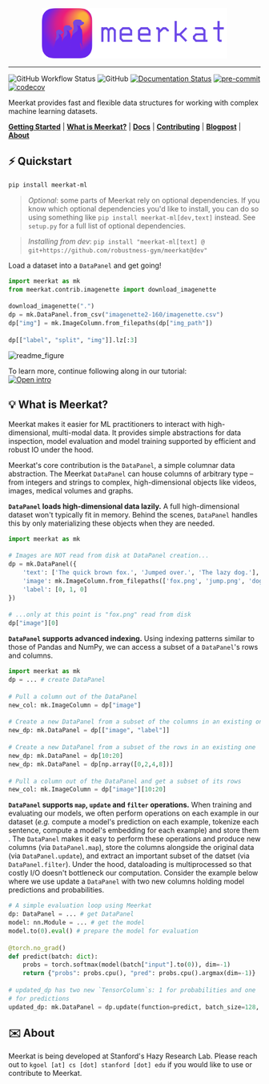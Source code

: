 
<div align="center">
    <img src="docs/meerkat_banner.png" height=100 alt="Meerkat logo"/>
</div>

-----

![GitHub Workflow Status](https://img.shields.io/github/workflow/status/robustness-gym/meerkat/CI)
![GitHub](https://img.shields.io/github/license/robustness-gym/meerkat)
[![Documentation Status](https://readthedocs.org/projects/meerkat/badge/?version=latest)](https://meerkat.readthedocs.io/en/latest/?badge=latest)
[![pre-commit](https://img.shields.io/badge/pre--commit-enabled-brightgreen?logo=pre-commit&logoColor=white)](https://github.com/pre-commit/pre-commit)
[![codecov](https://codecov.io/gh/robustness-gym/meerkat/branch/main/graph/badge.svg?token=MOLQYUSYQU)](https://codecov.io/gh/robustness-gym/meerkat)

Meerkat provides fast and flexible data structures for working with complex machine learning datasets. 

[**Getting Started**](⚡️-Quickstart)
| [**What is Meerkat?**](💡-what-is-Meerkat)
| [**Docs**](https://meerkat.readthedocs.io/en/latest/index.html)
| [**Contributing**](CONTRIBUTING.md)
| [**Blogpost**](https://www.notion.so/sabrieyuboglu/Meerkat-DataPanels-for-Machine-Learning-64891aca2c584f1889eb0129bb747863)
| [**About**](✉️-About)


## ⚡️ Quickstart
```bash
pip install meerkat-ml
``` 
> _Optional_: some parts of Meerkat rely on optional dependencies. If you know which optional dependencies you'd like to install, you can do so using something like `pip install meerkat-ml[dev,text]` instead. See `setup.py` for a full list of optional dependencies.   

> _Installing from dev_: `pip install "meerkat-ml[text] @ git+https://github.com/robustness-gym/meerkat@dev"`
 
Load a dataset into a `DataPanel` and get going!
```python
import meerkat as mk
from meerkat.contrib.imagenette import download_imagenette

download_imagenette(".")
dp = mk.DataPanel.from_csv("imagenette2-160/imagenette.csv")
dp["img"] = mk.ImageColumn.from_filepaths(dp["img_path"])

dp[["label", "split", "img"]].lz[:3]
```
<img width="500" alt="readme_figure" src="https://user-images.githubusercontent.com/32822771/132963373-b4ae2f22-ee89-483c-b131-12e2fa3c9284.png">

To learn more, continue following along in our tutorial:  
[![Open intro](https://colab.research.google.com/assets/colab-badge.svg)](https://colab.research.google.com/drive/15kPD6Kym0MOpICafHgO1pCt8T2N_xevM#scrollTo=03nX_l19B5Zt&uniqifier=1) 

## 💡 What is Meerkat?
Meerkat makes it easier for ML practitioners to interact with high-dimensional, multi-modal data. It provides simple abstractions for data inspection, model evaluation and model training supported by efficient and robust IO under the hood.  

Meerkat's core contribution is the `DataPanel`, a simple columnar data abstraction. The Meerkat `DataPanel` can house columns of arbitrary type – from integers and strings to complex, high-dimensional objects like videos, images, medical volumes and graphs. 

**`DataPanel` loads high-dimensional data lazily.**     A full high-dimensional dataset won't typically fit in memory. Behind the scenes, `DataPanel` handles this by only materializing these objects when they are needed. 
```python
import meerkat as mk

# Images are NOT read from disk at DataPanel creation...
dp = mk.DataPanel({
    'text': ['The quick brown fox.', 'Jumped over.', 'The lazy dog.'],
    'image': mk.ImageColumn.from_filepaths(['fox.png', 'jump.png', 'dog.png']),
    'label': [0, 1, 0]
}) 

# ...only at this point is "fox.png" read from disk
dp["image"][0]
```

**`DataPanel` supports advanced indexing.**  Using indexing patterns similar to those of Pandas and NumPy, we can access a subset of a `DataPanel`'s rows and columns. 
```python
import meerkat as mk
dp = ... # create DataPanel

# Pull a column out of the DataPanel
new_col: mk.ImageColumn = dp["image"]

# Create a new DataPanel from a subset of the columns in an existing one
new_dp: mk.DataPanel = dp[["image", "label"]] 

# Create a new DataPanel from a subset of the rows in an existing one
new_dp: mk.DataPanel = dp[10:20] 
new_dp: mk.DataPanel = dp[np.array([0,2,4,8])]

# Pull a column out of the DataPanel and get a subset of its rows 
new_col: mk.ImageColumn = dp["image"][10:20]
```

**`DataPanel` supports `map`, `update` and `filter` operations.**  When training and evaluating our models, we often perform operations on each example in our dataset (*e.g.* compute a model's prediction on each example, tokenize each sentence, compute a model's embedding for each example) and store them . The `DataPanel` makes it easy to perform these operations and produce new columns (via `DataPanel.map`), store the columns alongside the original data (via `DataPanel.update`), and extract an important subset of the datset (via `DataPanel.filter`). Under the hood, dataloading is multiprocessed so that costly I/O doesn't bottleneck our computation. Consider the example below where we use update a `DataPanel` with two new columns holding model predictions and probabilities.  
```python
# A simple evaluation loop using Meerkat 
dp: DataPanel = ... # get DataPanel
model: nn.Module = ... # get the model
model.to(0).eval() # prepare the model for evaluation

@torch.no_grad()
def predict(batch: dict):
    probs = torch.softmax(model(batch["input"].to(0)), dim=-1)
    return {"probs": probs.cpu(), "pred": probs.cpu().argmax(dim=-1)}

# updated_dp has two new `TensorColumn`s: 1 for probabilities and one
# for predictions
updated_dp: mk.DataPanel = dp.update(function=predict, batch_size=128, is_batched_fn=True)
```

## ✉️ About
Meerkat is being developed at Stanford's Hazy Research Lab. Please reach out to `kgoel [at] cs [dot] stanford [dot] edu` if you would like to use or contribute to Meerkat.
